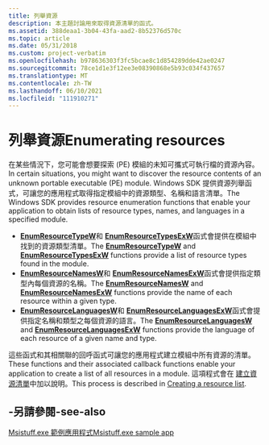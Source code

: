 ```yaml
---
title: 列舉資源
description: 本主題討論用來取得資源清單的函式。
ms.assetid: 388deaa1-3b04-43fa-aad2-8b52376d570c
ms.topic: article
ms.date: 05/31/2018
ms.custom: project-verbatim
ms.openlocfilehash: b978636303f3fc5bcae8c1d854289dde42ae0247
ms.sourcegitcommit: 78ce1d1e3f12ee3e08390868e5b93c034f437657
ms.translationtype: MT
ms.contentlocale: zh-TW
ms.lasthandoff: 06/10/2021
ms.locfileid: "111910271"
---
```

# <a name="enumerating-resources"></a><span data-ttu-id="326d4-103">列舉資源</span><span class="sxs-lookup"><span data-stu-id="326d4-103">Enumerating resources</span></span>

<span data-ttu-id="326d4-104">在某些情況下，您可能會想要探索 (PE) 模組的未知可攜式可執行檔的資源內容。</span><span class="sxs-lookup"><span data-stu-id="326d4-104">In certain situations, you might want to discover the resource contents of an unknown portable executable (PE) module.</span></span> <span data-ttu-id="326d4-105">Windows SDK 提供資源列舉函式，可讓您的應用程式取得指定模組中的資源類型、名稱和語言清單。</span><span class="sxs-lookup"><span data-stu-id="326d4-105">The Windows SDK provides resource enumeration functions that enable your application to obtain lists of resource types, names, and languages in a specified module.</span></span>

* <span data-ttu-id="326d4-106">[**EnumResourceTypeW**](/windows/win32/api/Winbase/nf-winbase-enumresourcetypesw)和 [**EnumResourceTypesExW**](/windows/win32/api/libloaderapi/nf-libloaderapi-enumresourcetypesexw)函式會提供在模組中找到的資源類型清單。</span><span class="sxs-lookup"><span data-stu-id="326d4-106">The [**EnumResourceTypeW**](/windows/win32/api/Winbase/nf-winbase-enumresourcetypesw) and [**EnumResourceTypesExW**](/windows/win32/api/libloaderapi/nf-libloaderapi-enumresourcetypesexw) functions provide a list of resource types found in the module.</span></span>
* <span data-ttu-id="326d4-107">[**EnumResourceNamesW**](/windows/win32/api/libloaderapi/nf-libloaderapi-enumresourcenamesw)和 [**EnumResourceNamesExW**](/windows/win32/api/libloaderapi/nf-libloaderapi-enumresourcenamesexw)函式會提供指定類型內每個資源的名稱。</span><span class="sxs-lookup"><span data-stu-id="326d4-107">The [**EnumResourceNamesW**](/windows/win32/api/libloaderapi/nf-libloaderapi-enumresourcenamesw) and [**EnumResourceNamesExW**](/windows/win32/api/libloaderapi/nf-libloaderapi-enumresourcenamesexw) functions provide the name of each resource within a given type.</span></span>
* <span data-ttu-id="326d4-108">[**EnumResourceLanguagesW**](/windows/win32/api/Winbase/nf-winbase-enumresourcelanguagesw)和 [**EnumResourceLanguagesExW**](/windows/win32/api/libloaderapi/nf-libloaderapi-enumresourcelanguagesexw)函式會提供指定名稱和類型之每個資源的語言。</span><span class="sxs-lookup"><span data-stu-id="326d4-108">The [**EnumResourceLanguagesW**](/windows/win32/api/Winbase/nf-winbase-enumresourcelanguagesw) and [**EnumResourceLanguagesExW**](/windows/win32/api/libloaderapi/nf-libloaderapi-enumresourcelanguagesexw) functions provide the language of each resource of a given name and type.</span></span> 

<span data-ttu-id="326d4-109">這些函式和其相關聯的回呼函式可讓您的應用程式建立模組中所有資源的清單。</span><span class="sxs-lookup"><span data-stu-id="326d4-109">These functions and their associated callback functions enable your application to create a list of all resources in a module.</span></span> <span data-ttu-id="326d4-110">這項程式會在 [建立資源清單](using-resources.md)中加以說明。</span><span class="sxs-lookup"><span data-stu-id="326d4-110">This process is described in [Creating a resource list](using-resources.md).</span></span>

## <a name="-see-also"></a><span data-ttu-id="326d4-111">-另請參閱</span><span class="sxs-lookup"><span data-stu-id="326d4-111">-see-also</span></span>

[<span data-ttu-id="326d4-112">Msistuff.exe 範例應用程式</span><span class="sxs-lookup"><span data-stu-id="326d4-112">Msistuff.exe sample app</span></span>](https://github.com/microsoft/Windows-classic-samples/tree/master/Samples/Win7Samples/sysmgmt/msi/msistuff)
